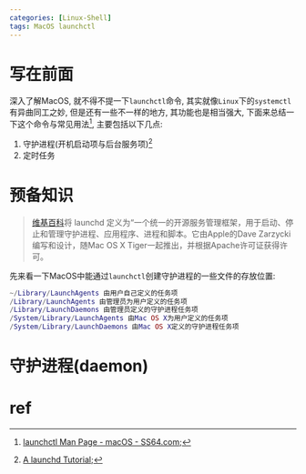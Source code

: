 ```yaml
---
categories: [Linux-Shell]
tags: MacOS launchctl
---
```


# 写在前面

深入了解MacOS, 就不得不提一下`launchctl`命令, 其实就像`Linux`下的`systemctl`有异曲同工之妙, 但是还有一些不一样的地方, 其功能也是相当强大, 下面来总结一下这个命令与常见用法[^1], 主要包括以下几点:

1.   守护进程(开机启动项与后台服务项)[^2]
2.   定时任务

# 预备知识

>   [维基百科](http://en.wikipedia.org/wiki/Launchd)将 launchd 定义为“一个统一的开源服务管理框架，用于启动、停止和管理守护进程、应用程序、进程和脚本。它由Apple的Dave Zarzycki编写和设计，随Mac OS X Tiger一起推出，并根据Apache许可证获得许可。

先来看一下MacOS中能通过`launchctl`创建守护进程的一些文件的存放位置:

```lua
~/Library/LaunchAgents 由用户自己定义的任务项
/Library/LaunchAgents 由管理员为用户定义的任务项
/Library/LaunchDaemons 由管理员定义的守护进程任务项
/System/Library/LaunchAgents 由Mac OS X为用户定义的任务项
/System/Library/LaunchDaemons 由Mac OS X定义的守护进程任务项
```



# 守护进程(daemon)









# ref

[^1]:[launchctl Man Page - macOS - SS64.com](https://ss64.com/osx/launchctl.html);
[^2]:[A launchd Tutorial](https://www.launchd.info/);